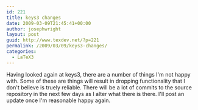 ```yaml
---
id: 221
title: keys3 changes
date: 2009-03-09T21:45:41+00:00
author: josephwright
layout: post
guid: http://www.texdev.net/?p=221
permalink: /2009/03/09/keys3-changes/
categories:
  - LaTeX3
---
```

Having looked again at keys3, there are a number of things I'm not happy with. Some of these are things will result in dropping functionality that I don't believe is truely reliable.  There will be a lot of commits to the source repository in the next few days as I alter what there is there.  I'll post an update once I'm reasonable happy again.
